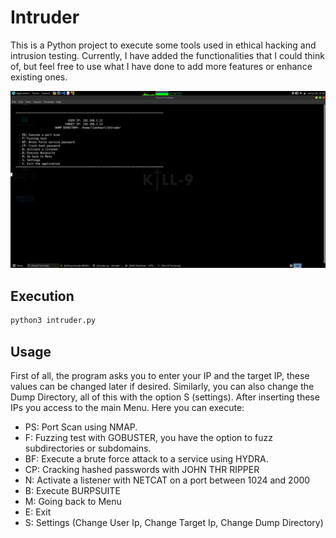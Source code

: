 # Intruder
This is a Python project to execute some tools used in ethical hacking and intrusion testing. Currently, I have added the functionalities that I could think of, but feel free to use what I have done to add more features or enhance existing ones.

![screenshot](https://github.com/R-kill-9/Intruder/blob/main/intruder.png)

## Execution
```bash
python3 intruder.py
```

## Usage
First of all, the program asks you to enter your IP and the target IP, these values can be changed later if desired. Similarly, you can also change the Dump Directory, all of this with the option S (settings).
After inserting these IPs you access to the main Menu. Here you can execute:
-   PS: Port Scan using NMAP.
-   F: Fuzzing test with GOBUSTER, you have the option to fuzz subdirectories or subdomains.
-   BF: Execute a brute force attack to a service using HYDRA.
-   CP: Cracking hashed passwords with JOHN THR RIPPER
-   N: Activate a listener with NETCAT on a port between 1024 and 2000
-   B: Execute BURPSUITE
-   M: Going back to Menu
-   E: Exit
-   S: Settings  (Change User Ip, Change Target Ip, Change Dump Directory)
  
